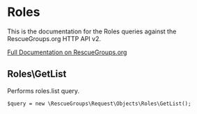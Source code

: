 # Roles

This is the documentation for the Roles queries against the RescueGroups.org HTTP API v2.

[Full Documentation on RescueGroups.org](https://userguide.rescuegroups.org/display/APIDG/Object+definitions#Objectdefinitions-roles)

## Roles\GetList

Performs roles.list query.

    $query = new \RescueGroups\Request\Objects\Roles\GetList();


